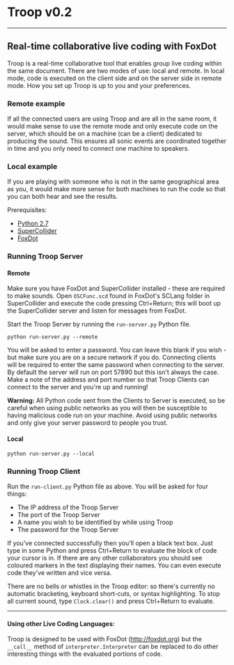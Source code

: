 # Troop v0.2
---
## Real-time collaborative live coding with FoxDot

Troop is a real-time collaborative tool that enables group live coding within the same document. There are two modes of use: local and remote. In local mode, code is executed on the client side and on the server side in remote mode. How you set up Troop is up to you and your preferences.

### Remote example

If all the connected users are using Troop and are all in the same room, it would make sense to use the remote mode and only execute code on the server, which should be on a machine (can be a client) dedicated to producing the sound. This ensures all sonic events are coordinated together in time and you only need to connect one machine to speakers.

### Local example

If you are playing with someone who is not in the same geographical area as you, it would make more sense for both machines to run the  code so that you can both hear and see the results. 

Prerequisites:

- [Python 2.7](https://www.python.org/downloads/release/python-2712/)
- [SuperCollider](http://supercollider.github.io/)
- [FoxDot](https://github.com/Qirky/FoxDot)

### Running Troop Server

#### Remote

Make sure you have FoxDot and SuperCollider installed - these are required to make sounds. Open `OSCFunc.scd` found in FoxDot's SCLang folder in SuperCollider and execute the code pressing Ctrl+Return; this will boot up the SuperCollider server and listen for messages from FoxDot.

Start the Troop Server by running the `run-server.py` Python file.

	python run-server.py --remote

You will be asked to enter a password. You can leave this blank if you wish - but make sure you are on a secure network if you do. Connecting clients will be required to enter the same password when connecting to the server. By default the server will run on port 57890 but this isn't always the case. Make a note of the address and port number so that Troop Clients can connect to the server and you're up and running!

**Warning:** All Python code sent from the Clients to Server is executed, so be careful when using public networks as you will then be susceptible to having malicious code run on your machine. Avoid using public networks and only give your server password to people you trust.

#### Local

	python run-server.py --local

### Running Troop Client

Run the `run-client.py` Python file as above. You will be asked for four things:

- The IP address of the Troop Server
- The port of the Troop Server
- A name you wish to be identified by while using Troop
- The password for the Troop Server

If you've connected successfully then you'll open a black text box. Just type in some Python and press Ctrl+Return to evaluate the block of code your cursor is in. If there are any other collaborators you should see coloured markers in the text displaying their names. You can even execute code they've written and vice versa.

There are no bells or whistles in the Troop editor: so there's currently no automatic bracketing, keyboard short-cuts, or syntax highlighting. To stop all current sound, type `Clock.clear()` and press Ctrl+Return to evaluate.  

---

#### Using other Live Coding Languages:
    
Troop is designed to be used with FoxDot (http://foxdot.org) but the `__call__` method of `interpreter.Interpreter` can be replaced to do other interesting things with the evaluated portions of code.
